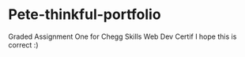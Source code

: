 # Pete-thinkful-portfolio
Graded Assignment One for Chegg Skills Web Dev Certif
I hope this is correct :)
